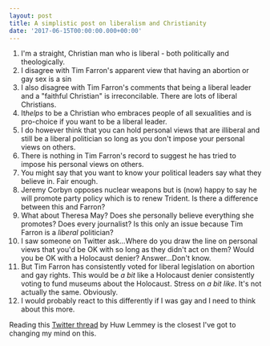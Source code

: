 ```yaml
---
layout: post
title: A simplistic post on liberalism and Christianity
date: '2017-06-15T00:00:00.000+00:00'
---
```

1. I'm a straight, Christian man who is liberal - both politically and theologically.
1. I disagree with Tim Farron's apparent view that having an abortion or gay sex is a sin
1. I also disagree with Tim Farron's comments that being a liberal leader and a "faithful Christian" is irreconcilable. There are lots of liberal Christians.
1. It*helps* to be a Christian who embraces people of all sexualities and is pro-choice if you want to be a liberal leader.
1. I do however think that you can hold personal views that are illiberal and still be a liberal politician so long as you don't impose your personal views on others.
1. There is nothing in Tim Farron's record to suggest he has tried to impose his personal views on others.
1. You might say that you want to know your political leaders say what they believe in. Fair enough.
1. Jeremy Corbyn opposes nuclear weapons but is (now) happy to say he will promote party policy which is to renew Trident. Is there a difference between this and Farron?
1. What about Theresa May? Does she personally believe everything she promotes? Does every journalist? Is this only an issue because Tim Farron is a *liberal* politician?
1. I saw someone on Twitter ask...Where do you draw the line on personal views that you'd be OK with so long as they didn't act on them? Would you be OK with a Holocaust denier? Answer...Don't know.
1. But Tim Farron has consistently voted for liberal legislation on abortion and gay rights. This would be *a bit* like a Holocaust denier consistently voting to fund museums about the Holocaust. Stress on *a bit like*. It's not actually the same. Obviously.
1. I would probably react to this differently if I was gay and I need to think about this more.

Reading this [Twitter thread](https://twitter.com/huwlemmey/status/875254164909109248) by Huw Lemmey is the closest I've got to changing my mind on this.